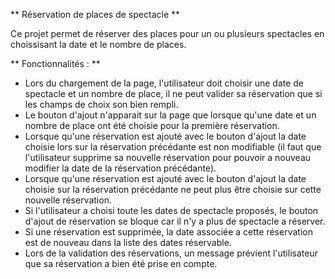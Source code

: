 ** Réservation de places de spectacle **

Ce projet permet de réserver des places pour un ou plusieurs spectacles en choissisant la date et le nombre de places.

** Fonctionnalités : **
 - Lors du chargement de la page, l'utilisateur doit choisir une date de spectacle et un nombre de place, il ne peut valider sa réservation que si les champs de choix son bien rempli.
 - Le bouton d'ajout n'apparait sur la page que lorsque qu'une date et un nombre de place ont été choisie pour la première réservation.
 - Lorsque qu'une réservation est ajouté avec le bouton d'ajout la date choisie lors sur la réservation précédante est non modifiable (il faut que l'utilisateur supprime sa nouvelle réservation pour pouvoir a          nouveau modifier la date de la réservation précédante).
 - Lorsque qu'une réservation est ajouté avec le bouton d'ajout la date choisie sur la réservation précédante ne peut plus être choisie sur cette nouvelle réservation.
 - Si l'utilisateur a choisi toute les dates de spectacle proposés, le bouton d'ajout de réservation se bloque car il n'y a plus de spectacle a réserver.
 - Si une réservation est supprimée, la date associée a cette réservation est de nouveau dans la liste des dates réservable.
 - Lors de la validation des réservations, un message prévient l'utilisateur que sa réservation a bien été prise en compte.
